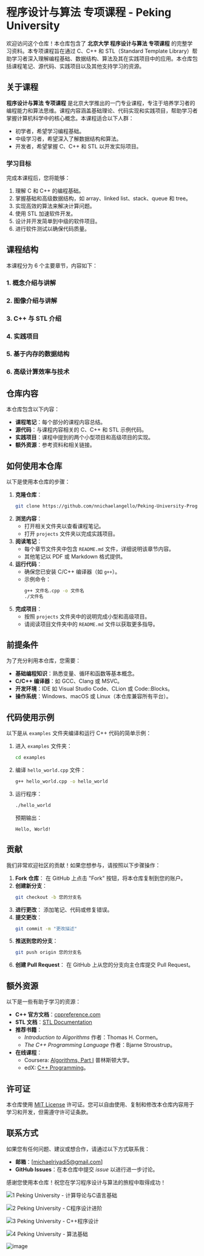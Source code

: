 # 程序设计与算法 专项课程 - Peking University

欢迎访问这个仓库！本仓库包含了 **北京大学 程序设计与算法 专项课程** 的完整学习资料。本专项课程旨在通过 C、C++ 和 STL（Standard Template Library）帮助学习者深入理解编程基础、数据结构、算法及其在实践项目中的应用。本仓库包括课程笔记、源代码、实践项目以及其他支持学习的资源。

## 关于课程
**程序设计与算法 专项课程** 是北京大学推出的一门专业课程，专注于培养学习者的编程能力和算法思维。课程内容涵盖基础理论、代码实现和实践项目，帮助学习者掌握计算机科学中的核心概念。本课程适合以下人群：
- 初学者，希望学习编程基础。
- 中级学习者，希望深入了解数据结构和算法。
- 开发者，希望掌握 C、C++ 和 STL 以开发实际项目。

### 学习目标
完成本课程后，您将能够：
1. 理解 C 和 C++ 的编程基础。
2. 掌握基础和高级数据结构，如 array、linked list、stack、queue 和 tree。
3. 实现高效的算法来解决计算问题。
4. 使用 STL 加速软件开发。
5. 设计并开发简单到中级的软件项目。
6. 进行软件测试以确保代码质量。

## 课程结构
本课程分为 6 个主要章节，内容如下：

### 1. 概念介绍与讲解
### 2. 图像介绍与讲解
### 3. C++ 与 STL 介绍
### 4. 实践项目
### 5. 基于内存的数据结构
### 6. 高级计算效率与技术

## 仓库内容
本仓库包含以下内容：
- **课程笔记**：每个部分的课程内容总结。
- **源代码**：与课程内容相关的 C、C++ 和 STL 示例代码。
- **实践项目**：课程中提到的两个小型项目和高级项目的实现。
- **额外资源**：参考资料和相关链接。

## 如何使用本仓库
以下是使用本仓库的步骤：

1. **克隆仓库**：
   ```bash
   git clone https://github.com/nnichaelangello/Peking-University-Programming-and-Algorithms-Specialization.git
   ```
2. **浏览内容**：
   - 打开相关文件夹以查看课程笔记。
   - 打开 `projects` 文件夹以完成实践项目。
3. **阅读笔记**：
   - 每个章节文件夹中包含 `README.md` 文件，详细说明该章节内容。
   - 其他笔记以 PDF 或 Markdown 格式提供。
4. **运行代码**：
   - 确保您已安装 C/C++ 编译器（如 `g++`）。
   - 示例命令：
     ```bash
     g++ 文件名.cpp -o 文件名
     ./文件名
     ```
5. **完成项目**：
   - 按照 `projects` 文件夹中的说明完成小型和高级项目。
   - 请阅读项目文件夹中的 `README.md` 文件以获取更多指导。

## 前提条件
为了充分利用本仓库，您需要：
- **基础编程知识**：熟悉变量、循环和函数等基本概念。
- **C/C++ 编译器**：如 GCC、Clang 或 MSVC。
- **开发环境**：IDE 如 Visual Studio Code、CLion 或 Code::Blocks。
- **操作系统**：Windows、macOS 或 Linux（本仓库兼容所有平台）。

## 代码使用示例
以下是从 `examples` 文件夹编译和运行 C++ 代码的简单示例：

1. 进入 `examples` 文件夹：
   ```bash
   cd examples
   ```
2. 编译 `hello_world.cpp` 文件：
   ```bash
   g++ hello_world.cpp -o hello_world
   ```
3. 运行程序：
   ```bash
   ./hello_world
   ```
   预期输出：
   ```
   Hello, World!
   ```

## 贡献
我们非常欢迎社区的贡献！如果您想参与，请按照以下步骤操作：
1. **Fork 仓库**：
   在 GitHub 上点击 "Fork" 按钮，将本仓库复制到您的账户。
2. **创建新分支**：
   ```bash
   git checkout -b 您的分支名
   ```
3. **进行更改**：
   添加笔记、代码或修复错误。
4. **提交更改**：
   ```bash
   git commit -m "更改描述"
   ```
5. **推送到您的分支**：
   ```bash
   git push origin 您的分支名
   ```
6. **创建 Pull Request**：
   在 GitHub 上从您的分支向主仓库提交 Pull Request。

## 额外资源
以下是一些有助于学习的资源：
- **C++ 官方文档**：[cppreference.com](https://en.cppreference.com/w/)
- **STL 文档**：[STL Documentation](https://en.cppreference.com/w/cpp/standard_library)
- **推荐书籍**：
  - *Introduction to Algorithms* 作者：Thomas H. Cormen。
  - *The C++ Programming Language* 作者：Bjarne Stroustrup。
- **在线课程**：
  - Coursera: [Algorithms, Part I](https://www.coursera.org/learn/algorithms-part1) 普林斯顿大学。
  - edX: [C++ Programming](https://www.edx.org/learn/c-plus-plus-programming)。

## 许可证
本仓库使用 [MIT License](LICENSE) 许可证。您可以自由使用、复制和修改本仓库内容用于学习和开发，但需遵守许可证条款。

## 联系方式
如果您有任何问题、建议或想合作，请通过以下方式联系我：
- **邮箱**：[michaelriyadi5@gmail.com]
- **GitHub Issues**：在本仓库中提交 *issue* 以进行进一步讨论。

感谢您使用本仓库！祝您在学习程序设计与算法的旅程中取得成功！

![1  Peking University - 计算导论与C语言基础](https://github.com/user-attachments/assets/507a1dce-b617-41df-ae0b-8a36b8bbced7)

![2  Peking University - C程序设计进阶](https://github.com/user-attachments/assets/d785b413-9600-4dec-91c3-ecc45bb8daff)

![3  Peking University - C++程序设计](https://github.com/user-attachments/assets/8b2a3773-152d-46a6-98fa-d36e80f8ed60)

![4  Peking University - 算法基础](https://github.com/user-attachments/assets/ee0efc0b-c6d3-4b73-95d4-b752cba9ff3e)

![image](https://github.com/user-attachments/assets/8e477e7d-6055-4462-8c8e-f5e8254b69d9)
